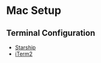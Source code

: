 # Mac Setup

## Terminal Configuration
- [Starship](https://starship.rs/)
- [iTerm2](https://iterm2.com/)
